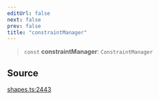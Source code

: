 ```yaml
---
editUrl: false
next: false
prev: false
title: "constraintManager"
---
```


> `const` **constraintManager**: `ConstraintManager`

## Source

[shapes.ts:2443](https://github.com/dgmjs/dgmjs/blob/main/packages/core/src/shapes.ts#L2443)

